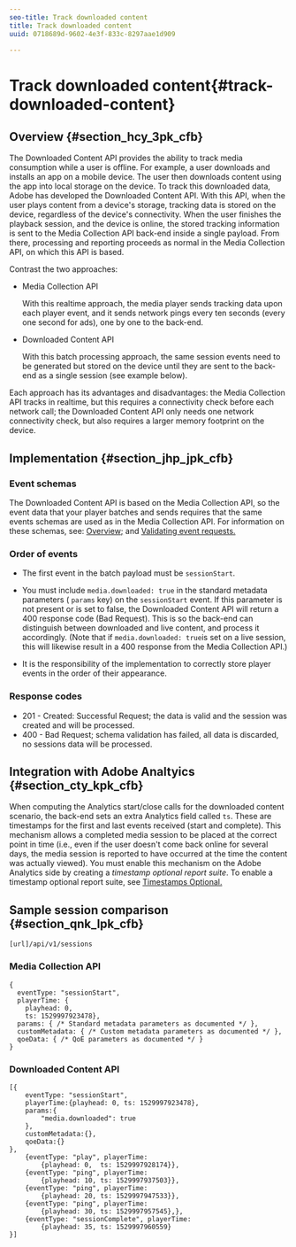 ```yaml
---
seo-title: Track downloaded content
title: Track downloaded content
uuid: 0718689d-9602-4e3f-833c-8297aae1d909

---
```


# Track downloaded content{#track-downloaded-content}

## Overview {#section_hcy_3pk_cfb}

The Downloaded Content API provides the ability to track media consumption while a user is offline. For example, a user downloads and installs an app on a mobile device. The user then downloads content using the app into local storage on the device. To track this downloaded data, Adobe has developed the Downloaded Content API. With this API, when the user plays content from a device's storage, tracking data is stored on the device, regardless of the device's connectivity. When the user finishes the playback session, and the device is online, the stored tracking information is sent to the Media Collection API back-end inside a single payload. From there, processing and reporting proceeds as normal in the Media Collection API, on which this API is based.

Contrast the two approaches:

* Media Collection API 

   With this realtime approach, the media player sends tracking data upon each player event, and it sends network pings every ten seconds (every one second for ads), one by one to the back-end. 

* Downloaded Content API 

   With this batch processing approach, the same session events need to be generated but stored on the device until they are sent to the back-end as a single session (see example below). 
   
Each approach has its advantages and disadvantages: the Media Collection API tracks in realtime, but this requires a connectivity check before each network call; the Downloaded Content API only needs one network connectivity check, but also requires a larger memory footprint on the device.

## Implementation {#section_jhp_jpk_cfb}

### Event schemas

The Downloaded Content API is based on the Media Collection API, so the event data that your player batches and sends requires that the same events schemas are used as in the Media Collection API. For information on these schemas, see: [Overview;](../media-collection-api/mc-api-overview.md) and [Validating event requests.](../media-collection-api/mc-api-impl/mc-api-validate-reqs.md)

### Order of events

* The first event in the batch payload must be `sessionStart`.
* You must include `media.downloaded: true` in the standard metadata parameters ( `params` key) on the `sessionStart` event. If this parameter is not present or is set to false, the Downloaded Content API will return a 400 response code (Bad Request). This is so the back-end can distinguish between downloaded and live content, and process it accordingly. (Note that if `media.downloaded: true`is set on a live session, this will likewise result in a 400 response from the Media Collection API.)

* It is the responsibility of the implementation to correctly store player events in the order of their appearance.

### Response codes

* 201 - Created: Successful Request; the data is valid and the session was created and will be processed.
* 400 - Bad Request; schema validation has failed, all data is discarded, no sessions data will be processed.

## Integration with Adobe Analtyics {#section_cty_kpk_cfb}

When computing the Analytics start/close calls for the downloaded content scenario, the back-end sets an extra Analytics field called `ts`. These are timestamps for the first and last events received (start and complete). This mechanism allows a completed media session to be placed at the correct point in time (i.e., even if the user doesn't come back online for several days, the media session is reported to have occurred at the time the content was actually viewed). You must enable this mechanism on the Adobe Analytics side by creating a *timestamp optional report suite*. To enable a timestamp optional report suite, see [Timestamps Optional.](https://marketing.adobe.com/resources/help/en_US/reference/timestamp-optional.html)

## Sample session comparison {#section_qnk_lpk_cfb}

```
[url]/api/v1/sessions
```

### Media Collection API

  ```
  { 
    eventType: "sessionStart", 
    playerTime: { 
      playhead: 0,  
      ts: 1529997923478},  
    params: { /* Standard metadata parameters as documented */ },  
    customMetadata: { /* Custom metadata parameters as documented */ },  
    qoeData: { /* QoE parameters as documented */ } 
  }
  ```

### Downloaded Content API

```
[{ 
    eventType: "sessionStart", 
    playerTime:{playhead: 0, ts: 1529997923478},  
    params:{
        "media.downloaded": true
    }, 
    customMetadata:{},  
    qoeData:{} 
}, 
    {eventType: "play", playerTime:
        {playhead: 0,  ts: 1529997928174}}, 
    {eventType: "ping", playerTime:
        {playhead: 10, ts: 1529997937503}}, 
    {eventType: "ping", playerTime:
        {playhead: 20, ts: 1529997947533}}, 
    {eventType: "ping", playerTime:
        {playhead: 30, ts: 1529997957545},}, 
    {eventType: "sessionComplete", playerTime:
        {playhead: 35, ts: 1529997960559} 
}]
```


